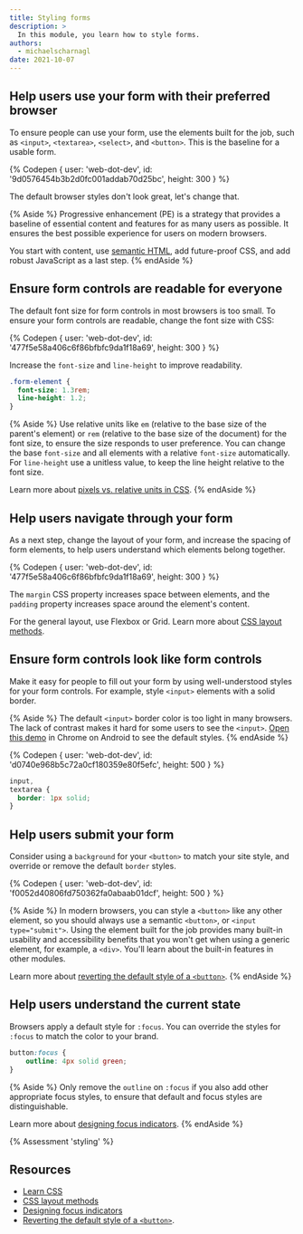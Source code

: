 ```yaml
---
title: Styling forms
description: >
  In this module, you learn how to style forms.
authors:
  - michaelscharnagl
date: 2021-10-07
---
```


## Help users use your form with their preferred browser

To ensure people can use your form, use the elements built for the job, 
such as `<input>`, `<textarea>`, `<select>`, and `<button>`. 
This is the baseline for a usable form.

{% Codepen {
  user: 'web-dot-dev',
  id: '9d0576454b3b2d0fc001addab70d25bc',
  height: 300
} %}

The default browser styles don't look great, let's change that.

{% Aside %}
Progressive enhancement (PE) is a strategy that provides a baseline of essential content and features for as many users as possible. 
It ensures the best possible experience for users on modern browsers.

You start with content, use 
[semantic HTML](https://developer.mozilla.org/docs/Glossary/Semantics#semantics_in_html), 
add future-proof CSS, and add robust JavaScript as a last step.
{% endAside %}

## Ensure form controls are readable for everyone

The default font size for form controls in most browsers is too small. 
To ensure your form controls are readable, change the font size with CSS:

{% Codepen {
  user: 'web-dot-dev',
  id: '477f5e58a406c6f86bfbfc9da1f18a69',
  height: 300
} %}

Increase the `font-size` and `line-height` to improve readability.

```css
.form-element {
  font-size: 1.3rem;
  line-height: 1.2;
}
``` 

{% Aside %}
Use relative units like `em` (relative to the base size of the parent's element) or `rem` 
(relative to the base size of the document) for the font size, 
to ensure the size responds to user preference. 
You can change the base `font-size` and all elements with a relative `font-size` automatically. 
For `line-height` use a unitless value, to keep the line height relative to the font size.

Learn more about 
[pixels vs. relative units in CSS](https://www.24a11y.com/2019/pixels-vs-relative-units-in-css-why-its-still-a-big-deal/).
{% endAside %}

## Help users navigate through your form

As a next step, change the layout of your form, and increase the spacing of form elements, 
to help users understand which elements belong together.

{% Codepen {
  user: 'web-dot-dev',
  id: '477f5e58a406c6f86bfbfc9da1f18a69',
  height: 300
} %}

The `margin` CSS property increases space between elements, 
and the `padding` property increases space around the element's content.

For the general layout, use Flexbox or Grid. 
Learn more about [CSS layout methods](/learn/css/layout/).

## Ensure form controls look like form controls

Make it easy for people to fill out your form by using well-understood styles for your form controls. 
For example, style `<input>` elements with a solid border. 

{% Aside %}
The default `<input>` border color is too light in many browsers. 
The lack of contrast makes it hard for some users to see the `<input>`. 
[Open this demo](https://codepen.io/web-dot-dev/pen/9d0576454b3b2d0fc001addab70d25bc) in Chrome on Android to see the default styles.
{% endAside %}

{% Codepen {
  user: 'web-dot-dev',
  id: 'd0740e968b5c72a0cf180359e80f5efc',
  height: 500
} %}


```css
input,
textarea {
  border: 1px solid;
}
```

## Help users submit your form

Consider using a `background` for your `<button>` to match your site style, 
and override or remove the default `border` styles.

{% Codepen {
  user: 'web-dot-dev',
  id: 'f0052d40806fd750362fa0abaab01dcf',
  height: 500
} %}

{% Aside %}
In modern browsers, you can style a `<button>` like any other element, 
so you should always use a semantic `<button>`, or `<input type="submit">`. 
Using the element built for the job provides many built-in usability and accessibility 
benefits that you won't get when using a generic element, for example, a `<div>`. 
You'll learn about the built-in features in other modules.

Learn more about 
[reverting the default style of a `<button>`](https://archive.hankchizljaw.com/wrote/introducing-the-button-element/#heading-oh-these-are-hard-to-style-though).
{% endAside %}

## Help users understand the current state

Browsers apply a default style for `:focus`. 
You can override the styles for `:focus` to match the color to your brand. 

```css
button:focus {
    outline: 4px solid green;
}
```

{% Aside %}
Only remove the `outline` on `:focus` if you also add other appropriate focus styles, 
to ensure that  default and focus styles are distinguishable.

Learn more about 
[designing focus indicators](https://www.sarasoueidan.com/blog/focus-indicators/).
{% endAside %}

{% Assessment 'styling' %}

## Resources

- [Learn CSS](/learn/css)
- [CSS layout methods](/learn/css/layout)
- [Designing focus indicators](https://www.sarasoueidan.com/blog/focus-indicators/)
- [Reverting the default style of a `<button>`](https://archive.hankchizljaw.com/wrote/introducing-the-button-element/#heading-oh-these-are-hard-to-style-though).
